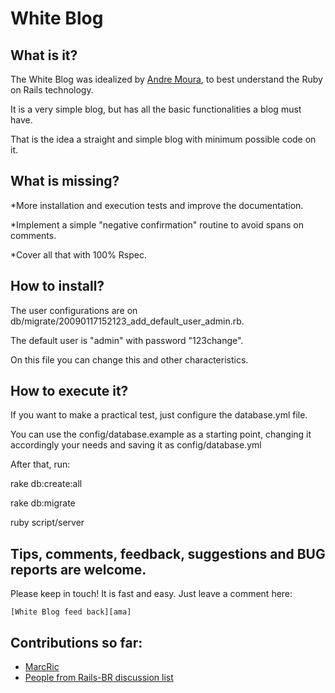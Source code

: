 # White Blog

## What is it?

The White Blog was idealized by [Andre Moura][am], to best understand the Ruby on Rails technology.

It is a very simple blog, but has all the basic functionalities a blog must have.

That is the idea a straight and simple blog with minimum possible code on it.

## What is missing?

*More installation and execution tests and improve the documentation.

*Implement a simple "negative confirmation" routine to avoid spans on comments.

*Cover all that with 100% Rspec.

## How to install?

The user configurations are on  db/migrate/20090117152123_add_default_user_admin.rb.

The default user is "admin" with password "123change". 

On this file you can change this and other characteristics.

## How to execute it?

If you want to make a practical test, just configure the database.yml file.

You can use the config/database.example as a starting point, changing it accordingly your needs and saving it as config/database.yml

After that, run:

rake db:create:all

rake db:migrate

ruby script/server

## Tips, comments, feedback, suggestions and BUG reports are welcome.

Please keep in touch! It is fast and easy. Just leave a comment here:

    [White Blog feed back][ama]

## Contributions so far:

* [MarcRic][mr]
* [People from Rails-BR discussion list][rbr]


[am]: http://andrem.wordpress.com/
[mr]: http://www.marcric.com/
[rbr]: http://groups.google.com/group/rails-br?hl=pt-BR
[ama]: http://andrem.wordpress.com/about/
